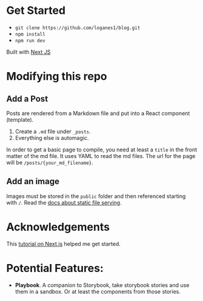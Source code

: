 # Get Started
- `git clone https://github.com/loganes1/blog.git`
- `npm install`
- `npm run dev`

Built with [Next JS](https://nextjs.org/)

# Modifying this repo
## Add a Post
Posts are rendered from a Markdown file and put into a React component (template).

1. Create a `.md` file under `_posts`. 
2. Everything else is automagic.

In order to get a basic page to compile, you need at least a `title` in the front matter of the md file. It uses YAML to read the md files. The url for the page will be `/posts/{your_md_filename}`.

## Add an image
Images must be stored in the `public` folder and then referenced starting with `/`. Read the [docs about static file serving](https://nextjs.org/docs/basic-features/static-file-serving).

# Acknowledgements
This [tutorial on Next.js](https://css-tricks.com/building-a-blog-with-next-js/) helped me get started.

# Potential Features:
- **Playbook**. A companion to Storybook, take storybook stories and use them in a sandbox. Or at least the components from those stories.